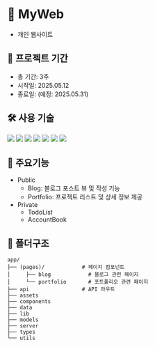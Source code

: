 # 📌 MyWeb

- 개인 웹사이트

## 📅 프로젝트 기간

- 총 기간: 3주
- 시작일: 2025.05.12
- 종료일: (예정: 2025.05.31)

## 🛠 사용 기술

<img src="https://img.shields.io/badge/TypeScript-3178C6?style=flat-square&logo=TypeScript&logoColor=white"/>
<img src="https://img.shields.io/badge/Next.js-000000?style=flat-square&logo=nextdotjs&logoColor=white"/>

<img src="https://img.shields.io/badge/shadcn/ui-000000?style=flat-square&logo=shadcnui&logoColor=white"/> 
<img src="https://img.shields.io/badge/Tailwind CSS-06B6D4?style=flat-square&logo=tailwindcss&logoColor=white"/>

<img src="https://img.shields.io/badge/Zod-3E67B1?style=flat-square&logo=zod&logoColor=white"/>
<img src="https://img.shields.io/badge/prisma-2D3748?style=flat-square&logo=prisma&logoColor=white"/> 
<img src="https://img.shields.io/badge/Supabase-3FCF8E?style=flat-square&logo=supabase&logoColor=white"/>

## 🔑 주요기능

- Public
  - Blog: 블로그 포스트 뷰 및 작성 기능
  - Portfolio: 프로젝트 리스트 및 상세 정보 제공
- Private
  - TodoList
  - AccountBook

## 📁 폴더구조

```
app/
├── (pages)/            # 페이지 컴포넌트
│     ├── blog            # 블로그 관련 페이지
│     └── portfolio       # 포트폴리오 관련 페이지
├── api                 # API 라우트
├── assets
├── components
├── data
├── lib
├── models
├── server
├── types
└── utils
```
